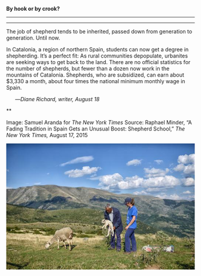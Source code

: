 **By hook or by crook?**

****

****

The job of shepherd tends to be inherited, passed down from generation to generation. Until now. 

In Catalonia, a region of northern Spain, students can now get a degree in shepherding. It’s a perfect fit: As rural communities depopulate, urbanites are seeking ways to get back to the land. There are no official statistics for the number of shepherds, but fewer than a dozen now work in the mountains of Catalonia. Shepherds, who are subsidized, can earn about \$3,330 a month, about four times the national minimum monthly wage in Spain.

      —*Diane Richard, writer, August 18*

**

Image: Samuel Aranda for *The New York Times*
 Source: Raphael Minder, “A Fading Tradition in Spain Gets an Unusual Boost: Shepherd School,” *The New York Times,* August 17, 2015 

![](../images/15-8-18_99.200.2_SheepEDIT-1.jpeg)
